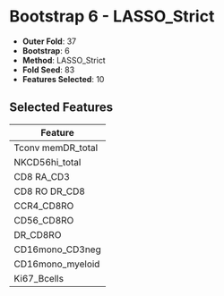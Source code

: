 # Bootstrap 6 - LASSO_Strict

- **Outer Fold**: 37
- **Bootstrap**: 6
- **Method**: LASSO_Strict
- **Fold Seed**: 83
- **Features Selected**: 10

## Selected Features

| Feature |
|---------|
| Tconv memDR_total |
| NKCD56hi_total |
| CD8 RA_CD3 |
| CD8 RO DR_CD8 |
| CCR4_CD8RO |
| CD56_CD8RO |
| DR_CD8RO |
| CD16mono_CD3neg |
| CD16mono_myeloid |
| Ki67_Bcells |
